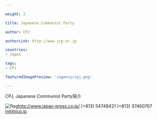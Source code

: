 ```yaml
---

weight: 2

title: Japanese Communist Party

author: CPJ

authorLink: http://www.jcp.or.jp 

countries: 
- Japan

tags: 
- CPJ

featuredImagePreview: '/agency/cpj.png'

---
```


CPJ, Japanese Communist Party简介 

<!--more-->

![flag](/agency/cpj.png)http://www.japan-press.co.jp/ (+813) 54748421 (+813) 37460767 intl@jcp.jp